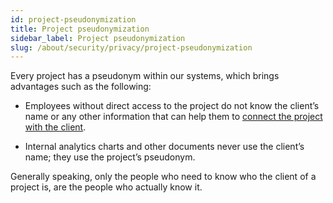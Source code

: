 ```yaml
---
id: project-pseudonymization
title: Project pseudonymization
sidebar_label: Project pseudonymization
slug: /about/security/privacy/project-pseudonymization
---
```


Every project has a pseudonym within our systems,
which brings advantages such as the following:

- Employees without direct access to the project
do not know the client’s name
or any other information that can help them to
[connect the project with the client](/criteria/privacy/313).

- Internal analytics charts and other documents
never use the client’s name;
they use the project’s pseudonym.

Generally speaking,
only the people who need to know who the client of a project is,
are the people who actually know it.

